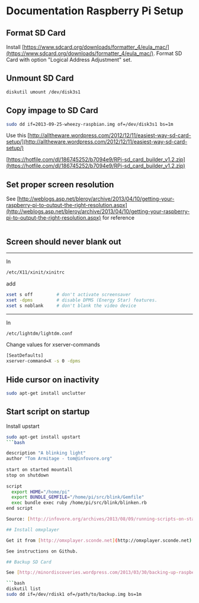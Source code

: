 # Documentation Raspberry Pi Setup

## Format SD Card

Install [https://www.sdcard.org/downloads/formatter_4/eula_mac/](https://www.sdcard.org/downloads/formatter_4/eula_mac/).
Format SD Card with option "Logical Address Adjustment" set.

## Unmount SD Card

```bash
diskutil umount /dev/disk3s1
```

## Copy impage to SD Card

```bash
sudo dd if=2013-09-25-wheezy-raspbian.img of=/dev/disk3s1 bs=1m
```

Use this [http://alltheware.wordpress.com/2012/12/11/easiest-way-sd-card-setup/](http://alltheware.wordpress.com/2012/12/11/easiest-way-sd-card-setup/)

[https://hotfile.com/dl/186745252/b7094e9/RPi-sd_card_builder_v1.2.zip](https://hotfile.com/dl/186745252/b7094e9/RPi-sd_card_builder_v1.2.zip)

## Set proper screen resolution

See [http://weblogs.asp.net/bleroy/archive/2013/04/10/getting-your-raspberry-pi-to-output-the-right-resolution.aspx](http://weblogs.asp.net/bleroy/archive/2013/04/10/getting-your-raspberry-pi-to-output-the-right-resolution.aspx) for reference

```bash

```

## Screen should never blank out

-----
In
```bash
/etc/X11/xinit/xinitrc
```

add
```bash
xset s off         # don't activate screensaver
xset -dpms         # disable DPMS (Energy Star) features.
xset s noblank     # don't blank the video device
```
-----

In
```bash
/etc/lightdm/lightdm.conf
```

Change values for xserver-commands
```bash
[SeatDefaults]
xserver-command=X -s 0 -dpms
```

## Hide cursor on inactivity
```bash
sudo apt-get install unclutter
```

## Start script on startup

Install upstart
```bash
sudo apt-get install upstart
```bash

description "A blinking light"
author "Tom Armitage - tom@infovore.org"
 
start on started mountall
stop on shutdown
 
script
  export HOME="/home/pi"
  export BUNDLE_GEMFILE="/home/pi/src/blink/Gemfile"
  exec bundle exec ruby /home/pi/src/blink/blinken.rb
end script

Source: [http://infovore.org/archives/2013/08/09/running-scripts-on-startup-with-your-raspberry-pi/](http://infovore.org/archives/2013/08/09/running-scripts-on-startup-with-your-raspberry-pi/)

## Install omxplayer

Get it from [http://omxplayer.sconde.net](http://omxplayer.sconde.net) as binary package.

See instructions on Github.

## Backup SD Card

See [http://minordiscoveries.wordpress.com/2013/03/30/backing-up-raspberry-pi-sd-card-on-mac-os-x/](http://minordiscoveries.wordpress.com/2013/03/30/backing-up-raspberry-pi-sd-card-on-mac-os-x/)

```bash
diskutil list
sudo dd if=/dev/rdisk1 of=/path/to/backup.img bs=1m
```